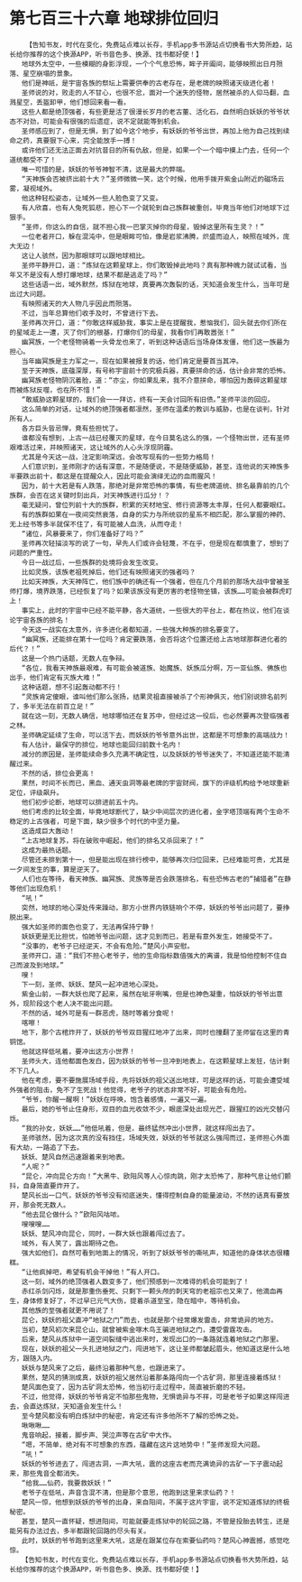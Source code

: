 # 第七百三十六章 地球排位回归
        【告知书友，时代在变化，免费站点难以长存，手机app多书源站点切换看书大势所趋，站长给你推荐的这个换源APP，听书音色多、换源、找书都好使！】
       地球外太空中，一些模糊的身影浮现，一个个气息恐怖，眸子开阖间，能够映照出日月殒落、星空崩塌的景象。
       他们是神祇，是宇宙各族的祭坛上需要供奉的古老存在，是老牌的映照诸天级进化者！
       圣师说的对，败走的人不甘心，也很不忿，面对一个迷失的怪物，居然被杀的人仰马翻，血溅星空，丢盔卸甲，他们想回来看一看。
       这些人都是绝顶强者，有些更是活了很漫长岁月的老古董、活化石，自然明白妖妖的爷爷状态不对劲，可能会有很强的后遗症，说不定就能等到机会。
       圣师感应到了，但是无惧，到了如今这个地步，有妖妖的爷爷出世，再加上他为自己找到续命之药，真要狠下心来，完全能放手一搏！
       或许他们还无法正面去对抗昔日的所有仇敌，但是，如果一个一个暗中摸上门去，任何一个道统都受不了！
       唯一可惜的是，妖妖的爷爷神智不清，这是最大的弊端。
       “天神族会否被挤出前十大？”圣师微微一笑，这个时候，他用手拨开紫金山附近的磁场云雾，凝视域外。
       他这种轻松姿态，让域外一些人脸色变了又变。
       有人欣喜，也有人兔死狐悲，担心下一个就轮到自己族群被重创，毕竟当年他们对地球下过狠手。
       “圣师，你这么的自信，就不担心我一巴掌灭掉你的母星，毁掉这里所有生灵？！”
       一位老者开口，躲在混沌中，但是眼眸可怕，像是岩浆沸腾，炽盛而迫人，映照在域外，庞大无边！
       这让人骇然，因为那眼球可以跟地球相比。
       圣师平静开口，道：“炼狱在这颗星球上，你们敢毁掉此地吗？真有那种魄力就试试看，当年又不是没有人想打爆地球，结果不都是逃走了吗？”
       这些话语一出，域外默然，炼狱在地球，真要再次轰裂的话，天知道会发生什么，当年可是出过大问题。
       有映照诸天的大人物几乎因此而殒落。
       不过，当年总算他们收手及时，不曾进行下去。
       圣师再次开口，道：“你敢这样威胁我，事实上是在提醒我，惹恼我们，回头就去你们所在的星域走上一遭，灭了你们的根基，打爆你们的母星，我看你们再敢嚣张！”
       幽冥族，一个老怪物骑着一头骨龙也来了，听到这种话语后当场身体发僵，他们这一族最为担心。
       当年幽冥族是主力军之一，现在如果被报复的话，他们肯定是要首当其冲。
       至于天神族，底蕴深厚，有号称宇宙前十的究极兵器，真要拼命的话，估计会非常的恐怖。
       幽冥族老怪物阴沉着脸，道：“亦尘，你如果乱来，我不介意拼命，哪怕因为轰碎这颗星球而被炼狱反噬，也在所不惜！”
       “敢威胁这颗星球的，我们会一一拜访，终有一天会讨回所有旧债。”圣师平淡的回应。
       这么简单的对话，让域外的绝顶强者都凛然，圣师在温柔的教训与威胁，也是在谈判，针对所有人。
       各方巨头皆忌惮，竟有些担忧了。
       谁都没有想到，上古一战已经覆灭的星球，在今日莫名这么的强，一个怪物出世，还有圣师艰难活过来，并映照诸天，这让域外的人心头浮现阴霾。
       尤其是今天这一战，注定影响深远，会改写现有的一些势力格局！
       人们意识到，圣师刚才的话有深意，不是随便说，不是随便威胁，甚至，连他说的天神族多半要跌出前十，都这是在提醒众人，因此可能会演绎无边的血雨腥风！
       因为，前十大若是有人跌落，那绝对是非常恐怖的事情，有些老牌道统、排名最靠前的几个族群，会否在这关键时刻出兵，对天神族进行瓜分！？
       毫无疑问，曾位列前十大的族群，积累的天材地宝、修行资源等太丰厚，任何人都要眼红。
       有的族群如果在一夜间突然衰落，自身的实力与所统驭的星系不相匹配，那么掌握的神药、无上经书等多半就保不住了，有可能被人血洗，从而夺走！
       “诸位，风暴要来了，你们准备好了吗？”
       圣师再次轻描淡写的说了一句，早先人们或许会轻蔑，不在乎，但是现在都慎重了，想到了问题的严重性。
       今日一战过后，一些族群的处境将会发生改变。
       比如灵族，该族老祖死掉后，他们还有映照诸天的强者吗？
       比如天神族，大天神阵亡，他们族中的确还有一个强者，但在几个月前的那场大战中曾被圣师打爆，境界跌落，已经恢复了吗？如果该族没有更厉害的老怪物坐镇，该族……可能会被群虎盯上！
       事实上，此时的宇宙中已经不能平静，各大道统，一些很大的平台上，都在热议，他们在谈论宇宙各族的排名！
       今天这一战实在太意外，许多进化者都知道，一些强大种族的排名要变了。
       “幽冥族，还能排在第十一位吗？肯定要跌落，会否将这个位置还给上古地球那群进化者的后代？！”
       这是一个热门话题，无数人在争辩。
       “各位，我看天神族最艰难，有可能会被道族、始魔族、妖族瓜分啊，万一亚仙族、佛族也出手，他们肯定有灭族大难！”
       这种话题，想不引起轰动都不行！
       “灵族肯定傻眼，谁叫他们那么张扬，结果灵祖直接被杀了个形神俱灭，他们别说排名前列了，多半无法在前百立足！”
       就在这一刻，无数人确信，地球哪怕还在复苏中，但经过这一役后，也必然要再次登临强者之林。
       圣师确定延续了生命，可以活下去，而妖妖的爷爷意外出世，这都是不可想象的高端战力！
       有人估计，最保守的排位，地球也能回归前数十名内！
       减分的原因是，圣师能续命多久充满不确定性，以及妖妖的爷爷迷失了，不知道还能不能清醒过来。
       不然的话，排位会更高！
       果然，时间不长而已，黑血、通天虫洞等最老牌的宇宙财阀，旗下的评级机构给予地球重新定位，评级飙升。
       他们初步论断，地球可以排进前五十内。
       他们考虑的比较全面，毕竟地球断代了，缺少中间层次的进化者，金字塔顶端有两个生命不稳定的上古强者，可是下面，缺少很多个时代的中坚力量。
       这造成巨大轰动！
       “上古地球复苏，将在破败中崛起，他们的排名又杀回来了！”
       这成为最热话题。
       尽管还未排到第十一，但是能出现在排行榜中，能够再次归位回来，已经难能可贵，尤其是一夕间发生的事，算是逆天了。
       人们也在等待，看天神族、幽冥族、灵族等是否会跌落排名，有些恐怖古老的“捕猎者”在静等他们出现危机！
       “吼！”
       突然，地球的地心深处传来躁动，那方小世界内铁链响个不停，妖妖的爷爷出问题了，要挣脱出来。
       强大如圣师的面色也变了，无法再保持宁静！
       妖妖更是无比担忧，怕她爷爷出问题，这才见到而已，若是有意外发生，她接受不了。
       “没事的，老爷子已经逆天，不会有危险。”楚风小声安慰。
       圣师开口，道：“我们不担心老爷子，他的生命指标数值强大的离谱，我是怕他控制不住自己而波及到地球。”
       嗖！
       下一刻，圣师、妖妖、楚风一起冲进地心深处。
       紫金山前，一群大妖也爬了起来，虽然在呲牙咧嘴，但是也神色凝重，怕妖妖的爷爷出意外，现阶段这个老人决不能出问题。
       不然的话，域外可是有一群恶虎，随时等着分食呢！
       喀嚓！
       地下，那个古棺炸开了，妖妖的爷爷双目猩红地冲了出来，同时也撞翻了圣师留在这里的青铜馆。
       他就这样低吼着，要冲出这方小世界！
       圣师头大，连他都面色发白，因为妖妖的爷爷一旦冲到地表上，在这颗星球上发狂，估计剩不下几人。
       他在考虑，要不要施展场域手段，先将妖妖的祖父送出地球，可是这样的话，可能会遭受域外强者的阻击，免不了生死战！他觉得，老爷子的状态非常不好，可能会有危险。
       “爷爷，你醒一醒啊！”妖妖在呼唤，饱含着感情，一遍又一遍。
       最后，她的爷爷止住身形，双目的血光收敛不少，眼底深处出现光芒，跟猩红的凶光交替闪烁。
       “我的孙女，妖妖……”他低吼着，但是，最终猛然冲出小世界，就这样闯出去了。
       圣师骇然，因为这次真的没有挡住，场域失效，妖妖的爷爷就这么强闯而过，圣师担心外面有大劫，一路追了下去。
       妖妖、楚风自然迅速跟着来到地表。
       “人呢？”
       “昆仑，冲向昆仑方向！”大黑牛、欧阳风等人心惊肉跳，刚才太恐怖了，那种气息让他们颤抖，自身简直要炸开了。
       楚风长出一口气，妖妖的爷爷没有彻底迷失，懂得控制自身的能量波动，不然的话真有要放开，那会死无数人。
       “他去昆仑做什么？”欧阳风咕哝。
       嗖嗖嗖……
       妖妖、楚风冲向昆仑，同时，一群大妖也跟着闯过去了。
       域外，有人笑了，露出期待之色。
       强大如他们，自然可看到地面上的情况，听到了妖妖爷爷的嘶吼声，知道他的身体状态很糟糕。
       “让他疯掉吧，希望有机会干掉他！”有人开口。
       这一刻，域外的绝顶强者人数变多了，他们预感到一次难得的机会可能到了！
       赤红杀剑闪烁，就是那重伤垂死、只剩下一颗头颅的刺天穹的老祖宗也又来了，他滴血再生，身体修复好了，不过早已元气大伤，提着杀道至宝，隐在暗中，等待机会。
       其他族的至强者就更不用说了！
       昆仑，妖妖的祖父直冲“地狱之门”而去，也就是那个经常爆发雷击，非常诡异的地方。
       当初，楚风初次来昆仑山，就曾被紫金啄木鸟王骗进地狱之门，遭受雷霆攻击。
       后来，楚风从炼狱中一道空间裂缝中逃出来时，发现出口的一条路就连着地狱之门那里。
       现在，妖妖的祖父一头扎进地狱之门，闯进地下，这让圣师都皱起眉头，他知道这是什么地方，跟随入内。
       妖妖与楚风来了之后，最终沿着那种气息，也跟进来了。
       果然，楚风的猜测成真，妖妖的祖父居然沿着那条路闯向一个古矿洞，那里连接着炼狱！
       楚风面色变了，因为古矿洞太恐怖，他当初行走过程中，简直被折磨的不轻。
       不过，他觉得，妖妖的爷爷肯定不怕那些鬼物，无惧诡异与不祥，可是老爷子如果这样闯进去，会直达炼狱，天知道会发生什么！
       至今楚风都没有明白炼狱中的秘密，肯定还有许多他所不了解的恐怖之处。
       啾啾啾……
       鬼音响起，接着，脚步声、哭泣声等在古矿中大作。
       “嗯，不简单，绝对有不可想象的东西，蕴藏在这片这地势中！”圣师发现大问题。
       “吼！”
       妖妖的爷爷进去了，闯进古洞，一声大吼，震的这座古老而充满诡异的古矿一下子震动起来，那些鬼音全都消失。
       “给我……仙药，我要救妖妖！”
       老爷子在低吼，声音含混不清，但是那个意思，他跑到这里来求仙药？！
       楚风一惊，他想到妖妖的爷爷的出身，来自阳间，不属于这片宇宙，说不定知道炼狱的终极秘密。
       甚至，楚风一直怀疑，想进阳间，可能就要走炼狱中的轮回之路，不管是投胎去转生，还是能另有办法过去，多半都跟轮回路的尽头有关。
       此时，妖妖的爷爷跑到这里来大吼，这是在跟某位存在索要仙药吗？楚风心神震撼，感觉吃惊。
       【告知书友，时代在变化，免费站点难以长存，手机app多书源站点切换看书大势所趋，站长给你推荐的这个换源APP，听书音色多、换源、找书都好使！】